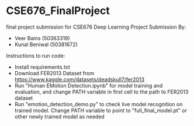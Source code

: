 # CSE676_FinalProject
final project submission for CSE676 Deep Learning
Project Submission By:
- Veer Bains (50363319)
- Kunal Beniwal (50381672)

Instructions to run code:
- Install requirements.txt
- Download FER2013 Dataset from https://www.kaggle.com/datasets/deadskull7/fer2013
- Run "Human EMotion Detection.ipynb" for model training and evaluation, and change PATH variable in first cell to the path to FER2013 dataset
- Run "emotion_detection_demo.py" to check live model recognition on trained model. Change PATH variable to point to "full_final_model.pt" or other newly trained model as needed
